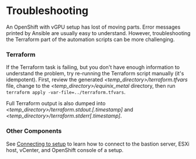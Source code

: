 # Troubleshooting

An OpenShift with vGPU setup has lost of moving parts. Error messages printed by Ansible are usually  easy to understand. However, troubleshooting the Terraform part of the automation scripts can be more challenging.

### Terraform

If the Terraform task is failing, but you don't have enough information to understand the problem, try re-running the Terraform script manually (it's idempotent).
First, review the generated _&lt;temp_directory&gt;/terraform.tfvars_ file, change to the _&lt;temp_directory&gt;/equinix\_metal_ directory, then run `terraform apply -var-file=../terraform.tfvars`.

Full Terraform output is also dumped into _&lt;temp_directory&gt;/terraform.stdout.[.timestamp]_ and _&lt;temp_directory&gt;/terraform.stderr[.timestamp]_.

### Other Components

See [Connecting to setup](connecting.md) to learn how to connect to the bastion server, ESXi host, vCenter, and OpenShift console of a setup.